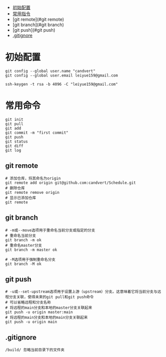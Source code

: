 - [初始配置](#初始配置)
- [常用指令](#常用指令)
- [git remote](#git remote)
- [git branch](#git branch)
- [git push](#git push)
- [.gitignore](#.gitignore)

# 初始配置
```
git config --global user.name "candvert"
git config --global user.email leiyue159@gmail.com

ssh-keygen -t rsa -b 4096 -C "leiyue159@gmail.com"
```
# 常用命令
```shell
git init
git pull
git add
git commit -m "first commit"
git push
git status
git diff
git log
```
## git remote
```shell
# 添加仓库，将其命名为origin
git remote add origin git@github.com:candvert/Schedule.git
# 删除仓库
git remote remove origin
# 显示已添加仓库
git remote
```
## git branch
```shell
# -m或--move选项用于重命名当前分支或指定的分支
# 重命名当前分支
git branch -m ok
# 重命名master分支
git branch -m master ok

# -M选项用于强制重命名分支
git branch -M ok
```
## git push
```shell
# -u或--set-upstream选项用于设置上游（upstream）分支。这意味着它将当前分支与远程分支关联，使得未来的git pull和git push命令
# 可以省略远程和分支名称
# 将远程的main分支和本地的master分支关联起来
git push -u origin master:main
# 将远程的main分支和本地的main分支关联起来
git push -u origin main
```
## .gitignore
```
/build/ 忽略当前目录下的文件夹
```
